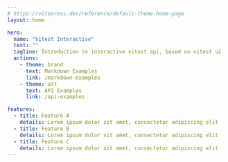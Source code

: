 ```yaml
---
# https://vitepress.dev/reference/default-theme-home-page
layout: home

hero:
  name: "Vitest Interactive"
  text: ""
  tagline: Introduction to interactive vitest api, based on vitest ui
  actions:
    - theme: brand
      text: Markdown Examples
      link: /markdown-examples
    - theme: alt
      text: API Examples
      link: /api-examples

features:
  - title: Feature A
    details: Lorem ipsum dolor sit amet, consectetur adipiscing elit
  - title: Feature B
    details: Lorem ipsum dolor sit amet, consectetur adipiscing elit
  - title: Feature C
    details: Lorem ipsum dolor sit amet, consectetur adipiscing elit
---
```


